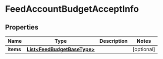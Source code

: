 

# FeedAccountBudgetAcceptInfo


## Properties

Name | Type | Description | Notes
------------ | ------------- | ------------- | -------------
**items** | [**List&lt;FeedBudgetBaseType&gt;**](FeedBudgetBaseType.md) |  |  [optional]



